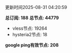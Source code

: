 更新时间2025-08-31 04:20:59

**总订阅: 188**
**总节点: 44779**
- vless节点: 19264
- hysteria2节点: 18

**google ping有效节点: 208**
